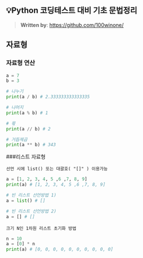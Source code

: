## 💡Python 코딩테스트 대비 기초 문법정리
> 
>
> **Written by**: https://github.com/100winone/
> 
> 

## 자료형
### 자료형 연산
```python
a = 7
b = 3

# 나누기
print(a / b) # 2.333333333333335

# 나머지
print(a % b) # 1

# 몫
print(a // b) # 2

# 거듭제곱
print(a ** b) # 343
```

###리스트 자료형

```선언 시에 list() 또는 대괄호( "[]" ) 이용가능```

```python
a = [1, 2, 3, 4, 5 ,6 ,7, 8, 9]
print(a) # [1, 2, 3, 4, 5 ,6 ,7, 8, 9]

# 빈 리스트 선언방법 1)
a = list() # []

# 빈 리스트 선언방법 2)
a = [] # []
```

```크기 N인 1차원 리스트 초기화 방법```
```python
n = 10
a = [0] * n
print(a) # [0, 0, 0, 0, 0, 0, 0, 0, 0, 0]
```